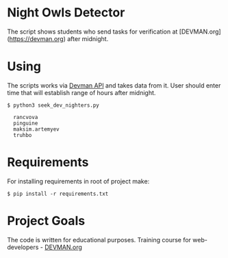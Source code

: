 # Night Owls Detector

The script shows students who send tasks for verification at [DEVMAN.org] (https://devman.org) after midnight.


# Using 

The scripts works via [Devman API](https://devman.org/api/challenges/solution_attempts) and takes data from it. User should enter time that will establish range of hours after midnight.

```
$ python3 seek_dev_nighters.py

  rancvova
  pinguine
  maksim.artemyev
  truhbo
```


# Requirements

For installing requirements in root of project make:

`$ pip install -r requirements.txt`


# Project Goals

The code is written for educational purposes. Training course for web-developers - [DEVMAN.org](https://devman.org)
